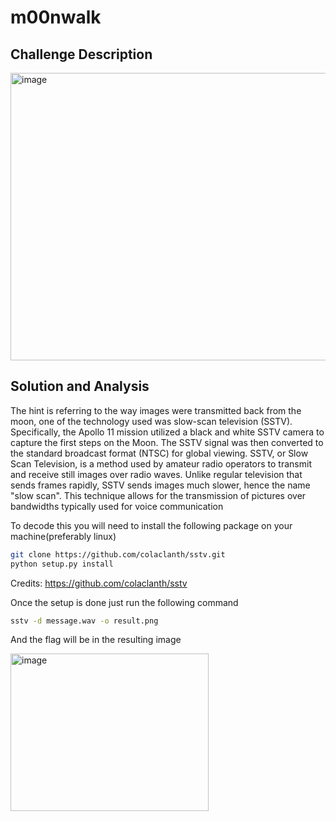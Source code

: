 # m00nwalk 

## Challenge Description 

<img width="927" height="460" alt="image" src="https://github.com/user-attachments/assets/ad1d5422-bdbe-4861-93e5-7ce8ff1c0b68" />

## Solution and Analysis 

The hint is referring to the way images were transmitted back from the moon, one of the technology used was slow-scan television (SSTV). Specifically, the Apollo 11 mission utilized a black and white SSTV camera to capture the first steps on the Moon. The SSTV signal was then converted to the standard broadcast format (NTSC) for global viewing.
SSTV, or Slow Scan Television, is a method used by amateur radio operators to transmit and receive still images over radio waves. Unlike regular television that sends frames rapidly, SSTV sends images much slower, hence the name "slow scan". This technique allows for the transmission of pictures over bandwidths typically used for voice communication

To decode this you will need to install the following package on your machine(preferably linux)

```bash
git clone https://github.com/colaclanth/sstv.git
python setup.py install
```

Credits: https://github.com/colaclanth/sstv

Once the setup is done just run the following command 

```bash
sstv -d message.wav -o result.png
```
And the flag will be in the resulting image 

<img width="317" height="252" alt="image" src="https://github.com/user-attachments/assets/62f737c5-5c64-4443-956a-fa7f981a08c8" />
